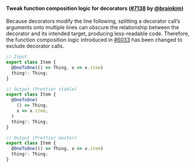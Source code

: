 #### Tweak function composition logic for decorators ([#7138](https://github.com/prettier/prettier/pull/7138) by [@brainkim](https://github.com/brainkim))

Because decorators modify the line following, splitting a decorator call’s
arguments onto multiple lines can obscure the relationship between the
decorator and its intended target, producing less-readable code. Therefore, the
function composition logic introduced in [#6033](https://github.com/prettier/prettier/pull/6033) has been changed to exclude
decorator calls.

<!-- prettier-ignore -->
```jsx
// Input
export class Item {
  @OneToOne(() => Thing, x => x.item)
  thing!: Thing;
}

// Output (Prettier stable)
export class Item {
  @OneToOne(
    () => Thing,
    x => x.item,
  )
  thing!: Thing;
}

// Output (Prettier master)
export class Item {
  @OneToOne(() => Thing, x => x.item)
  thing!: Thing;
}
```

